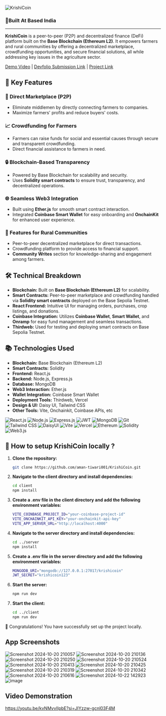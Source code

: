 <div align="left">
    
![KrishiCoin](https://github.com/user-attachments/assets/c1de3085-9dc1-4179-86c1-de116c41fe44)
    
### **📍Built At Based India**
</div>

<hr />

**KrishiCoin** is a peer-to-peer (P2P) and decentralized finance (DeFi) platform built on the **Base Blockchain (Ethereum L2)**. It empowers farmers and rural communities by offering a decentralized marketplace, crowdfunding opportunities, and secure financial solutions, all while addressing key issues in the agriculture sector.

<a href='https://youtu.be/kvNMvvIIpbE?si=JIYzzw-gcnl03F4M' target='_blank'>Demo Video</a> |
<a href='https://devfolio.co/projects/krishicoin-f265' target='_blank'>Devfolio Submission Link</a> | 
<a href='https://krishicoin.vercel.app/' target='_blank'>Project Link</a> 


## 🌟 Key Features

### 🚜 Direct Marketplace (P2P)
- Eliminate middlemen by directly connecting farmers to companies.
- Maximize farmers' profits and reduce buyers' costs.

### 📈 Crowdfunding for Farmers
- Farmers can raise funds for social and essential causes through secure and transparent crowdfunding.
- Direct financial assistance to farmers in need.

### 🔒 Blockchain-Based Transparency
- Powered by Base Blockchain for scalability and security.
- Uses **Solidity smart contracts** to ensure trust, transparency, and decentralized operations.

### 🌐 Seamless Web3 Integration
- Built using **Ether.js** for smooth smart contract interaction.
- Integrated **Coinbase Smart Wallet** for easy onboarding and **OnchainKit** for enhanced user experience.

### 💼 Features for Rural Communities
- Peer-to-peer decentralized marketplace for direct transactions.
- Crowdfunding platform to provide access to financial support.
- **Community Writes** section for knowledge-sharing and engagement among farmers.

## 🛠️ Technical Breakdown

- **Blockchain:** Built on **Base Blockchain (Ethereum L2)** for scalability.
- **Smart Contracts:** Peer-to-peer marketplace and crowdfunding handled via **Solidity smart contracts** deployed on the Base Sepolia Testnet.
- **React Frontend:** Intuitive UI for managing orders, purchases, crop listings, and donations.
- **Coinbase Integration:** Utilizes **Coinbase Wallet**, **Smart Wallet**, and **Onramp** for easy fund management and seamless transactions.
- **Thirdweb:** Used for testing and deploying smart contracts on Base Sepolia Testnet.

## 📚 Technologies Used

- **Blockchain:** Base Blockchain (Ethereum L2)
- **Smart Contracts:** Solidity
- **Frontend:** React.js
- **Backend:** Node.js, Express.js
- **Database:** MongoDB
- **Web3 Interaction:** Ether.js
- **Wallet Integration:** Coinbase Smart Wallet
- **Deployment Tools:** Thirdweb, Vercel
- **Design & UI:** Daisy UI, Tailwind CSS
- **Other Tools:** Vite, Onchainkit, Coinbase APIs, etc
  
![React.js](https://img.shields.io/badge/React-61DAFB?style=for-the-badge&logo=react&logoColor=white)
![Node.js](https://img.shields.io/badge/Node.js-68A063?style=for-the-badge&logo=nodedotjs&logoColor=white)
![Express.js](https://img.shields.io/badge/Express.js-4D4D4D?style=for-the-badge&logo=express&logoColor=white)
![JWT](https://img.shields.io/badge/JWT-FFBF00?style=for-the-badge&logo=jsonwebtokens&logoColor=black)
![MongoDB](https://img.shields.io/badge/MongoDB-47A248?style=for-the-badge&logo=mongodb&logoColor=white)
![Git](https://img.shields.io/badge/Git-F05032?style=for-the-badge&logo=git&logoColor=white)
![Tailwind CSS](https://img.shields.io/badge/Tailwind%20CSS-38B2AC?style=for-the-badge&logo=tailwind-css&logoColor=white)
![DaisyUI](https://img.shields.io/badge/DaisyUI-5A0EF8?style=for-the-badge&logo=daisyui&logoColor=white)
![Vite](https://img.shields.io/badge/Vite-646CFF?style=for-the-badge&logo=vite&logoColor=white)
![Vercel](https://img.shields.io/badge/Vercel-000000?style=for-the-badge&logo=vercel&logoColor=white)
![Ethereum](https://img.shields.io/badge/Ethereum-3C3C3D?style=for-the-badge&logo=ethereum&logoColor=white)
![Solidity](https://img.shields.io/badge/Solidity-3B3B3B?style=for-the-badge&logo=solidity&logoColor=white)
![Web3.js](https://img.shields.io/badge/Web3.js-4B7BE5?style=for-the-badge&logo=web3.js&logoColor=white)


## 🚀 How to setup KrishiCoin locally ?

1. **Clone the repository:**
   ```bash
   git clone https://github.com/aman-tiwari001/KrishiCoin.git
2. **Navigate to the client directory and install dependencies:**
    ```bash
    cd client
    npm install
    ```
3. **Create a .env file in the client directory and add the following environment variables:**
    ```bash
    VITE_COINBASE_PROJECT_ID="your-coinbase-project-id"
    VITE_ONCHAINKIT_API_KEY="your-onchainkit-api-key"
    VITE_APP_SERVER_URL="http://localhost:4000"
    ```
4. **Navigate to the server directory and install dependencies:**

    ```bash
    cd ../server
    npm install
    ```
5. **Create a .env file in the server directory and add the following environment variables:**

    ```bash 
    MONGODB_URI="mongodb://127.0.0.1:27017/krishicoin"
    JWT_SECRET="krishicoin123"
    ```

6. **Start the server:**

    ```bash
    npm run dev
    ```
6. **Start the client:**

    ```bash
    cd ../client
    npm run dev
    ```
🎉 Congratulations! You have successfully set up the project locally.


## App Screenshots
![Screenshot 2024-10-20 210057](https://github.com/user-attachments/assets/5b14f8d6-b56d-4522-8aab-266cf01a6af8)
![Screenshot 2024-10-20 210136](https://github.com/user-attachments/assets/7153513f-b527-4257-8961-5bba3a01acbd)
![Screenshot 2024-10-20 210250](https://github.com/user-attachments/assets/6bf1dd42-2cf7-4790-9534-c8df817b9b8d)
![Screenshot 2024-10-20 210524](https://github.com/user-attachments/assets/e23f53e6-c7d2-47a6-8569-05f363a36ec6)
![Screenshot 2024-10-20 210413](https://github.com/user-attachments/assets/46dd8256-a6e5-4fb7-9800-96015ca812b7)
![Screenshot 2024-10-20 210425](https://github.com/user-attachments/assets/cccc5eec-5d0f-465c-b6de-c444db22348d)
![Screenshot 2024-10-20 210319](https://github.com/user-attachments/assets/9926c9db-0c0f-4c87-8a45-3d860947f239)
![Screenshot 2024-10-20 210342](https://github.com/user-attachments/assets/1411ac94-7d12-4d8d-93db-c2d3c95fed1e)
![Screenshot 2024-10-20 210616](https://github.com/user-attachments/assets/87b85cce-641e-4166-9199-3f69a1df13ce)
![Screenshot 2024-10-22 142923](https://github.com/user-attachments/assets/2edf4a3e-7166-4d67-84c8-5252354dbe53)
![image](https://github.com/user-attachments/assets/a80602e4-a639-4dce-83dd-dd64d9b4f52a)

## Video Demonstration 
https://youtu.be/kvNMvvIIpbE?si=JIYzzw-gcnl03F4M
